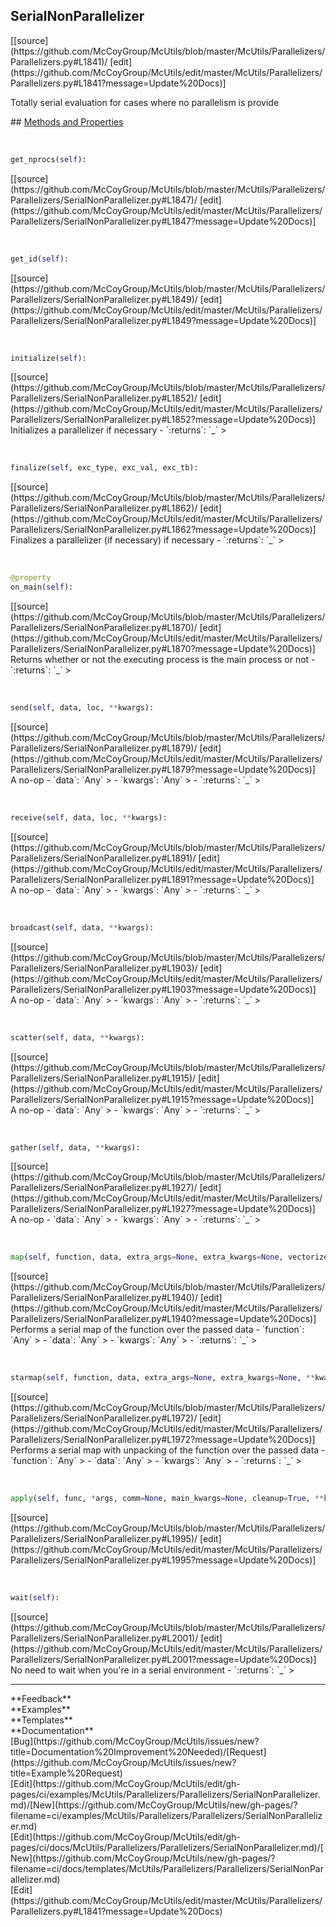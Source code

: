## <a id="McUtils.Parallelizers.Parallelizers.SerialNonParallelizer">SerialNonParallelizer</a> 

<div class="docs-source-link" markdown="1">
[[source](https://github.com/McCoyGroup/McUtils/blob/master/McUtils/Parallelizers/Parallelizers.py#L1841)/
[edit](https://github.com/McCoyGroup/McUtils/edit/master/McUtils/Parallelizers/Parallelizers.py#L1841?message=Update%20Docs)]
</div>

Totally serial evaluation for cases where no parallelism
is provide







<div class="collapsible-section">
 <div class="collapsible-section collapsible-section-header" markdown="1">
## <a class="collapse-link" data-toggle="collapse" href="#methods" markdown="1"> Methods and Properties</a> <a class="float-right" data-toggle="collapse" href="#methods"><i class="fa fa-chevron-down"></i></a>
 </div>
 <div class="collapsible-section collapsible-section-body collapse show" id="methods" markdown="1">
 
<a id="McUtils.Parallelizers.Parallelizers.SerialNonParallelizer.get_nprocs" class="docs-object-method">&nbsp;</a> 
```python
get_nprocs(self): 
```
<div class="docs-source-link" markdown="1">
[[source](https://github.com/McCoyGroup/McUtils/blob/master/McUtils/Parallelizers/Parallelizers/SerialNonParallelizer.py#L1847)/
[edit](https://github.com/McCoyGroup/McUtils/edit/master/McUtils/Parallelizers/Parallelizers/SerialNonParallelizer.py#L1847?message=Update%20Docs)]
</div>


<a id="McUtils.Parallelizers.Parallelizers.SerialNonParallelizer.get_id" class="docs-object-method">&nbsp;</a> 
```python
get_id(self): 
```
<div class="docs-source-link" markdown="1">
[[source](https://github.com/McCoyGroup/McUtils/blob/master/McUtils/Parallelizers/Parallelizers/SerialNonParallelizer.py#L1849)/
[edit](https://github.com/McCoyGroup/McUtils/edit/master/McUtils/Parallelizers/Parallelizers/SerialNonParallelizer.py#L1849?message=Update%20Docs)]
</div>


<a id="McUtils.Parallelizers.Parallelizers.SerialNonParallelizer.initialize" class="docs-object-method">&nbsp;</a> 
```python
initialize(self): 
```
<div class="docs-source-link" markdown="1">
[[source](https://github.com/McCoyGroup/McUtils/blob/master/McUtils/Parallelizers/Parallelizers/SerialNonParallelizer.py#L1852)/
[edit](https://github.com/McCoyGroup/McUtils/edit/master/McUtils/Parallelizers/Parallelizers/SerialNonParallelizer.py#L1852?message=Update%20Docs)]
</div>
Initializes a parallelizer
if necessary
  - `:returns`: `_`
    >


<a id="McUtils.Parallelizers.Parallelizers.SerialNonParallelizer.finalize" class="docs-object-method">&nbsp;</a> 
```python
finalize(self, exc_type, exc_val, exc_tb): 
```
<div class="docs-source-link" markdown="1">
[[source](https://github.com/McCoyGroup/McUtils/blob/master/McUtils/Parallelizers/Parallelizers/SerialNonParallelizer.py#L1862)/
[edit](https://github.com/McCoyGroup/McUtils/edit/master/McUtils/Parallelizers/Parallelizers/SerialNonParallelizer.py#L1862?message=Update%20Docs)]
</div>
Finalizes a parallelizer (if necessary)
if necessary
  - `:returns`: `_`
    >


<a id="McUtils.Parallelizers.Parallelizers.SerialNonParallelizer.on_main" class="docs-object-method">&nbsp;</a> 
```python
@property
on_main(self): 
```
<div class="docs-source-link" markdown="1">
[[source](https://github.com/McCoyGroup/McUtils/blob/master/McUtils/Parallelizers/Parallelizers/SerialNonParallelizer.py#L1870)/
[edit](https://github.com/McCoyGroup/McUtils/edit/master/McUtils/Parallelizers/Parallelizers/SerialNonParallelizer.py#L1870?message=Update%20Docs)]
</div>
Returns whether or not the executing process is the main
process or not
  - `:returns`: `_`
    >


<a id="McUtils.Parallelizers.Parallelizers.SerialNonParallelizer.send" class="docs-object-method">&nbsp;</a> 
```python
send(self, data, loc, **kwargs): 
```
<div class="docs-source-link" markdown="1">
[[source](https://github.com/McCoyGroup/McUtils/blob/master/McUtils/Parallelizers/Parallelizers/SerialNonParallelizer.py#L1879)/
[edit](https://github.com/McCoyGroup/McUtils/edit/master/McUtils/Parallelizers/Parallelizers/SerialNonParallelizer.py#L1879?message=Update%20Docs)]
</div>
A no-op
  - `data`: `Any`
    > 
  - `kwargs`: `Any`
    > 
  - `:returns`: `_`
    >


<a id="McUtils.Parallelizers.Parallelizers.SerialNonParallelizer.receive" class="docs-object-method">&nbsp;</a> 
```python
receive(self, data, loc, **kwargs): 
```
<div class="docs-source-link" markdown="1">
[[source](https://github.com/McCoyGroup/McUtils/blob/master/McUtils/Parallelizers/Parallelizers/SerialNonParallelizer.py#L1891)/
[edit](https://github.com/McCoyGroup/McUtils/edit/master/McUtils/Parallelizers/Parallelizers/SerialNonParallelizer.py#L1891?message=Update%20Docs)]
</div>
A no-op
  - `data`: `Any`
    > 
  - `kwargs`: `Any`
    > 
  - `:returns`: `_`
    >


<a id="McUtils.Parallelizers.Parallelizers.SerialNonParallelizer.broadcast" class="docs-object-method">&nbsp;</a> 
```python
broadcast(self, data, **kwargs): 
```
<div class="docs-source-link" markdown="1">
[[source](https://github.com/McCoyGroup/McUtils/blob/master/McUtils/Parallelizers/Parallelizers/SerialNonParallelizer.py#L1903)/
[edit](https://github.com/McCoyGroup/McUtils/edit/master/McUtils/Parallelizers/Parallelizers/SerialNonParallelizer.py#L1903?message=Update%20Docs)]
</div>
A no-op
  - `data`: `Any`
    > 
  - `kwargs`: `Any`
    > 
  - `:returns`: `_`
    >


<a id="McUtils.Parallelizers.Parallelizers.SerialNonParallelizer.scatter" class="docs-object-method">&nbsp;</a> 
```python
scatter(self, data, **kwargs): 
```
<div class="docs-source-link" markdown="1">
[[source](https://github.com/McCoyGroup/McUtils/blob/master/McUtils/Parallelizers/Parallelizers/SerialNonParallelizer.py#L1915)/
[edit](https://github.com/McCoyGroup/McUtils/edit/master/McUtils/Parallelizers/Parallelizers/SerialNonParallelizer.py#L1915?message=Update%20Docs)]
</div>
A no-op
  - `data`: `Any`
    > 
  - `kwargs`: `Any`
    > 
  - `:returns`: `_`
    >


<a id="McUtils.Parallelizers.Parallelizers.SerialNonParallelizer.gather" class="docs-object-method">&nbsp;</a> 
```python
gather(self, data, **kwargs): 
```
<div class="docs-source-link" markdown="1">
[[source](https://github.com/McCoyGroup/McUtils/blob/master/McUtils/Parallelizers/Parallelizers/SerialNonParallelizer.py#L1927)/
[edit](https://github.com/McCoyGroup/McUtils/edit/master/McUtils/Parallelizers/Parallelizers/SerialNonParallelizer.py#L1927?message=Update%20Docs)]
</div>
A no-op
  - `data`: `Any`
    > 
  - `kwargs`: `Any`
    > 
  - `:returns`: `_`
    >


<a id="McUtils.Parallelizers.Parallelizers.SerialNonParallelizer.map" class="docs-object-method">&nbsp;</a> 
```python
map(self, function, data, extra_args=None, extra_kwargs=None, vectorized=True, aggregate=False, **kwargs): 
```
<div class="docs-source-link" markdown="1">
[[source](https://github.com/McCoyGroup/McUtils/blob/master/McUtils/Parallelizers/Parallelizers/SerialNonParallelizer.py#L1940)/
[edit](https://github.com/McCoyGroup/McUtils/edit/master/McUtils/Parallelizers/Parallelizers/SerialNonParallelizer.py#L1940?message=Update%20Docs)]
</div>
Performs a serial map of the function over
the passed data
  - `function`: `Any`
    > 
  - `data`: `Any`
    > 
  - `kwargs`: `Any`
    > 
  - `:returns`: `_`
    >


<a id="McUtils.Parallelizers.Parallelizers.SerialNonParallelizer.starmap" class="docs-object-method">&nbsp;</a> 
```python
starmap(self, function, data, extra_args=None, extra_kwargs=None, **kwargs): 
```
<div class="docs-source-link" markdown="1">
[[source](https://github.com/McCoyGroup/McUtils/blob/master/McUtils/Parallelizers/Parallelizers/SerialNonParallelizer.py#L1972)/
[edit](https://github.com/McCoyGroup/McUtils/edit/master/McUtils/Parallelizers/Parallelizers/SerialNonParallelizer.py#L1972?message=Update%20Docs)]
</div>
Performs a serial map with unpacking of the function over
the passed data
  - `function`: `Any`
    > 
  - `data`: `Any`
    > 
  - `kwargs`: `Any`
    > 
  - `:returns`: `_`
    >


<a id="McUtils.Parallelizers.Parallelizers.SerialNonParallelizer.apply" class="docs-object-method">&nbsp;</a> 
```python
apply(self, func, *args, comm=None, main_kwargs=None, cleanup=True, **kwargs): 
```
<div class="docs-source-link" markdown="1">
[[source](https://github.com/McCoyGroup/McUtils/blob/master/McUtils/Parallelizers/Parallelizers/SerialNonParallelizer.py#L1995)/
[edit](https://github.com/McCoyGroup/McUtils/edit/master/McUtils/Parallelizers/Parallelizers/SerialNonParallelizer.py#L1995?message=Update%20Docs)]
</div>


<a id="McUtils.Parallelizers.Parallelizers.SerialNonParallelizer.wait" class="docs-object-method">&nbsp;</a> 
```python
wait(self): 
```
<div class="docs-source-link" markdown="1">
[[source](https://github.com/McCoyGroup/McUtils/blob/master/McUtils/Parallelizers/Parallelizers/SerialNonParallelizer.py#L2001)/
[edit](https://github.com/McCoyGroup/McUtils/edit/master/McUtils/Parallelizers/Parallelizers/SerialNonParallelizer.py#L2001?message=Update%20Docs)]
</div>
No need to wait when you're in a serial environment
  - `:returns`: `_`
    >
 </div>
</div>












---


<div markdown="1" class="text-secondary">
<div class="container">
  <div class="row">
   <div class="col" markdown="1">
**Feedback**   
</div>
   <div class="col" markdown="1">
**Examples**   
</div>
   <div class="col" markdown="1">
**Templates**   
</div>
   <div class="col" markdown="1">
**Documentation**   
</div>
   <div class="col" markdown="1">
   
</div>
   <div class="col" markdown="1">
   
</div>
   <div class="col" markdown="1">
   
</div>
</div>
  <div class="row">
   <div class="col" markdown="1">
[Bug](https://github.com/McCoyGroup/McUtils/issues/new?title=Documentation%20Improvement%20Needed)/[Request](https://github.com/McCoyGroup/McUtils/issues/new?title=Example%20Request)   
</div>
   <div class="col" markdown="1">
[Edit](https://github.com/McCoyGroup/McUtils/edit/gh-pages/ci/examples/McUtils/Parallelizers/Parallelizers/SerialNonParallelizer.md)/[New](https://github.com/McCoyGroup/McUtils/new/gh-pages/?filename=ci/examples/McUtils/Parallelizers/Parallelizers/SerialNonParallelizer.md)   
</div>
   <div class="col" markdown="1">
[Edit](https://github.com/McCoyGroup/McUtils/edit/gh-pages/ci/docs/McUtils/Parallelizers/Parallelizers/SerialNonParallelizer.md)/[New](https://github.com/McCoyGroup/McUtils/new/gh-pages/?filename=ci/docs/templates/McUtils/Parallelizers/Parallelizers/SerialNonParallelizer.md)   
</div>
   <div class="col" markdown="1">
[Edit](https://github.com/McCoyGroup/McUtils/edit/master/McUtils/Parallelizers/Parallelizers.py#L1841?message=Update%20Docs)   
</div>
   <div class="col" markdown="1">
   
</div>
   <div class="col" markdown="1">
   
</div>
   <div class="col" markdown="1">
   
</div>
</div>
</div>
</div>
